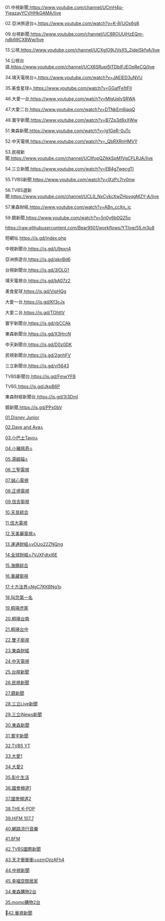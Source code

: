 01.中視新聞,https://www.youtube.com/channel/UCmH4q-YjeazayYCVHHkGAMA/live

02.亞洲旅遊台🔝,https://www.youtube.com/watch?v=K-8j1JOx6g8

09.台視新聞,https://www.youtube.com/channel/UC8ROUUjHzEQm-ndb69CX8Ww/live

13.公視,https://www.youtube.com/channel/UCXgIO9jJVsX5_2ideiSkfvA/live

14.公視台語,https://www.youtube.com/channel/UCX6SRupi5lTDbIFJEOpReCQ/live

34.靖天電視台🔝,https://www.youtube.com/watch?v=JAElED3uNVU

35.美食星球🔝,https://www.youtube.com/watch?v=GGafFe1tFII

46.大愛一台,https://www.youtube.com/watch?v=MIqUplvSRWA
            
47.大愛二台,https://www.youtube.com/watch?v=DTNkEm6jaqQ

48.寰宇新聞,https://www.youtube.com/watch?v=B7Zp3d6xXWw

51.東森新聞,https://www.youtube.com/watch?v=lg1GeR-0uTc

52.中天電視,https://www.youtube.com/watch?v=_QbRXRnHMVY

53.民視新聞,https://www.youtube.com/channel/UClIfopQZlkkSpM1VgCFLRJA/live

54.三立新聞,https://www.youtube.com/watch?v=EB4g7wecgTI

55.TVBS新聞,https://www.youtube.com/watch?v=lXzPc7rv0nw

56.TVBS選新聞,https://www.youtube.com/channel/UCL0_NxCvkcXwZHpvqgMZY-A/live

57.東森財經,https://www.youtube.com/watch?v=ABn_ccXn_jc

59.鏡新聞,https://www.youtube.com/watch?v=5n0y6b0Q25o



https://raw.githubusercontent.com/Bear9501/workflows/YTlive/55.m3u8

短網址.https://is.gd/index.php


中視新聞台,https://is.gd/U9exn4

亞洲旅遊台,https://is.gd/qknBd6

台視新聞台,https://is.gd/3lOLG1

靖天電視台,https://is.gd/bA07z2

美食星球,https://is.gd/VipHQg

大愛一台,https://is.gd/Kf3cJx

大愛二台,https://is.gd/TOhttV

寰宇新聞台,https://is.gd/rbCCAk

東森新聞台,https://is.gd/X3HrcN

中天新聞台,https://is.gd/D0z0DK

民視新聞台,https://is.gd/2gnhFV

三立新聞台,https://is.gd/vl5643

TVBS新聞台,https://is.gd/FmwYFB

TVBS,https://is.gd/JkpB6P

東森財經新聞台,https://is.gd/3j3DmI

鏡新聞,https://is.gd/PPx0bV


[01.Disney Junior](https://www.youtube.com/channel/UCNcdbMyA59zE-Vk668bKWOg/live)

[02.Dave and Ava🔝](https://www.youtube.com/channel/UC6zhI71atP7YLoZyIyCIGNw/live)

[03.小巴士Tayo🔝](https://www.youtube.com/channel/UC9CsZoTaHZqZjnNZv7v3T1g/live)

[04.小豬佩奇🔝](https://www.youtube.com/channel/UCRi0sw4PDw-C2C7fS9hrx5Q/live)

[05.湯姆貓🔝](https://www.youtube.com/channel/UCm3hAp1m1xlAz0ve_EKAo4g/live)

[06.三聖電視](https://www.youtube.com/channel/UCGQ5-eJkLkuhewXUqZiqx_w/live)

[07.誠心電視](https://www.youtube.com/channel/UCRvNvZZH79MpSRubnW9pdcw/live)

[08.正德電視](https://www.youtube.com/channel/UCEaOL55dVM5xg-oX-Gs0DlQ/live)

[09.信吉衛視](https://www.youtube.com/channel/UC8URZ5vhlSU_Z0uWCglzGTA/live)

[10.天良綜合](https://www.youtube.com/channel/UCVDgvpdyy8VbpsiXjc-kdGQ/live)

[11.信大電視](https://www.youtube.com/channel/UCZNrgK7RjNPbVsqYpM9utJw/live)

[12.天美麗電視🔝](https://www.youtube.com/channel/UCwtzd2ThcPhtp5LxjL2Stvw/live)

[13.運通財經🔝vOUo22ZNQng](https://www.youtube.com/channel/UCiqm4JC8lbGqgePjHd3Mahw/live)

[14.全球財經🔝7VJXFdtxI6E](https://www.youtube.com/channel/UCj82QbSA3Dz9ez3W8q-_5bw/live)

[15.海豚綜合](https://www.youtube.com/channel/UCUz3LiE7QuRGDGZ2DYciIuA/live)

[16.華藏衛視](https://www.youtube.com/channel/UCgFr9QSua--Cxx658iJqIcQ/live)

[17.十方法界🔝NgC7KKBNg1o](https://www.youtube.com/channel/UCyi1TDk38dg5YrmCORsq9Gg/live)

[18.叫您第一名](https://www.youtube.com/channel/UCEhAvZprnHwxry7pJocCtQA/live)

[19.桐瑛虎尾](https://www.youtube.com/channel/UCwDxsoF4QrpBSyDLfFQfXXw/live)

[20.桐瑛台南](https://www.youtube.com/channel/UCnBeKp96tQ0DD6s6D6BZGig/live)

[21.桐瑛台中](https://www.youtube.com/channel/UCa3iexJjlIOwxnYuXyYJ6Yw/live)

[22.雙子衛視](https://www.youtube.com/channel/UCQfvCanh2P162zq_HZVHlEg/live)

[23.東森財經](https://www.youtube.com/channel/UCuzqko_GKcj9922M1gUo__w/live)

[24.中天電視](https://www.youtube.com/watch?v=_QbRXRnHMVY)

[25.台視新聞](https://www.youtube.com/channel/UC8ROUUjHzEQm-ndb69CX8Ww/live)

[26.民視新聞](https://www.youtube.com/channel/UClIfopQZlkkSpM1VgCFLRJA/live)

[27.鏡新聞](https://www.youtube.com/channel/UC4LjkybVKXCDlneVXlKAbmw/live)

[28.三立Live新聞](https://www.youtube.com/channel/UC2TuODJhC03pLgd6MpWP0iw/live)

[29.三立iNews新聞](https://www.youtube.com/channel/UCoNYj9OFHZn3ACmmeRCPwbA/live)

[30.東森新聞](https://www.youtube.com/watch?v=HIbV2WRek14)

[31.寰宇新聞](https://www.youtube.com/channel/UCp2f7tGJGN6R9Muxipem8Nw/live)

[32.TVBS YT](https://www.youtube.com/watch?v=lXzPc7rv0nw)

[33.大愛1](https://www.youtube.com/watch?v=MIqUplvSRWA)

[34.大愛2](https://www.youtube.com/watch?v=DTNkEm6jaqQ)

[35.彰化生活](https://www.youtube.com/channel/UCrVBXIxpYnjTk4ezn9F-fug/live)

[36.國會頻道1](https://www.youtube.com/channel/UCBVkoTHzszNtJsG7fWaHbsg/live)

[37.國會頻道2](https://www.youtube.com/watch?v=RAP4h3q6_Sg)

[38.THE K-POP](https://www.youtube.com/channel/UCoRXPcv8XK5fAplLbk9PTww/live)

[39.HiFM 107.7](https://www.youtube.com/channel/UCTTq-Hhcb_eUq0-dWpdlvpg/live)

[40.網路流行音樂](https://www.youtube.com/channel/UCcHWhgSsMBemnyLhg6GL1vA/live)

[41.8FM](https://www.youtube.com/channel/UCXKqVoc7khb8cg3ugfrih4g/live)

[42.TVBS國際新聞](https://www.youtube.com/channel/UCEkLHyknJ6DJTpwRSJna9QQ/live)

[43.天才衝衝衝🔝ozmOjjzAFh4](https://www.youtube.com/channel/UCdpxNQgqL3276yjrK03gMXA/live)

[44.中視新聞](https://www.youtube.com/channel/UCmH4q-YjeazayYCVHHkGAMA/live)

[45.幸福空間居家](https://www.youtube.com/channel/UCoo-jAsJgM8z09ddlhcBlSA/live)

[34.東森購物2台](https://www.youtube.com/channel/UCiolqpxuocdomP4hPGfn_-A/live)

[35.momo購物2台](https://www.youtube.com/channel/UCDhA7JbV2QQ-Ic9FrbeEEHA/live)

🚫[42.華視新聞](https://www.youtube.com/watch?v=wM0g8EoUZ_E)
